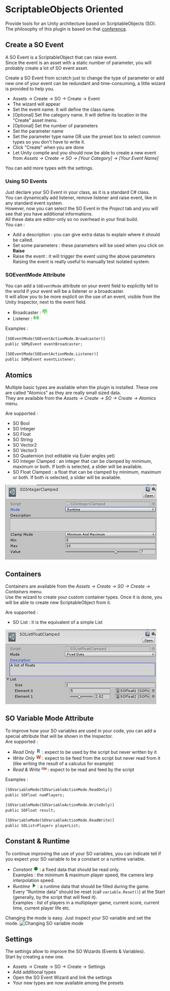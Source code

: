 # ScriptableObjects Oriented

Provide tools for an Unity architecture based on ScriptableObjects (SO).<br>
The philosophy of this plugin is based on that [conference](https://www.youtube.com/watch?v=raQ3iHhE_Kk).

## Create a SO Event
A SO Event is a ScriptableObject that can raise event.<br>
Since the event is an asset with a static number of parameter, you will probably create a lot of SO event asset.

Create a SO Event from scratch just to change the type of parameter or add new one of your event can be redundant and time-consuming, a little wizard is provided to help you.

- Assets -> Create -> SO -> Create -> Event
- The wizard will appear
- Set the event name. It will define the class name.
- [Optional] Set the category name. It will define its location in the "Create" asset menu.
- [Optional] Set the number of parameters
- Set the parameter name
- Set the parameter type name OR use the preset box to select common types so you don't have to write it.
- Click "Create" when you are done
- Let Unity compile and you should now be able to create a new event from *Assets -> Create -> SO -> [Your Category] -> [Your Event Name]*

You can add more types with the settings.

### Using SO Events

Just declare your SO Event in your class, as it is a standard C# class.<br>
You can dynamically add listener, remove listener and raise event, like in any standard event system.<br>
However, now you can select the SO Event in the *Project* tab and you will see that you have additional informations.<br>
All these data are editor-only so no overhead in your final build.<br>
You can :
- Add a description : you can give extra datas to explain where it should be called.
- Set some parameters : these parameters will be used when you click on **Raise**
- Raise the event : it will trigger the event using the above parameters
Raising the event is really useful to manually test isolated system.

### SOEventMode Attribute

You can add a `SOEventMode` attribute on your event field to explicitly tell to the world if your event will be a listener or a broadcaster.<br>
It will allow you to be more explicit on the use of an event, visible from the Unity Inspector, next to the event field.
- Broadcaster : ![Broadcaster icon](Editor/Resources/IconBroadcaster.png)
- Listener : ![Listener icon](Editor/Resources/IconListener.png)

Examples :

`[SOEventMode(SOEventActionMode.Broadcaster)]`<br>
`public SOMyEvent eventBroadcaster;`

`[SOEventMode(SOEventActionMode.Listener)]`<br>
`public SOMyEvent eventListener;`


## Atomics

Multiple basic types are available when the plugin is installed. These one are called "Atomics" as they are really small sized data.<br>
They are available from the *Assets -> Create -> SO -> Create -> Atomics* menu.<br>

Are supported :
- SO Bool
- SO Integer
- SO Float
- SO String
- SO Vector2
- SO Vector3
- SO Quaternion (not editable via Euler angles yet)
- SO Integer Clamped : an integer that can be clamped by minimum, maximum or both. If both is selected, a slider will be available.
- SO Float Clamped : a float that can be clamped by minimum, maximum or both. If both is selected, a slider will be available.

![SO Integer Clamped Example](Medias~/ExSOIntegerClamped01.jpg)

## Containers

Containers are available from the *Assets -> Create -> SO -> Create -> Containers* menu.<br>
Use the wizard to create your custom container types. Once it is done, you will be able to create new ScriptableObject from it.<br>

Are supported :
- SO List : it is the equivalent of a simple List

![SO List Float Clamped Example](Medias~/ExSOListFloatClamped01.jpg)


## SO Variable Mode Attribute
To improve how your SO variables are used in your code, you can add a special attribute that will be shown in the Inspector.<br>
Are supported :
- *Read Only* ![Read Only Icon](Editor/Resources/IconRead.png) : expect to be used by the script but never written by it
- *Write Only* ![Write Only Icon](Editor/Resources/IconWrite.png) : expect to be feed from the script but never read from it (like writing the result of a calculus for example)
- *Read & Write* ![Read Write Icon](Editor/Resources/IconReadWrite.png) : expect to be read and feed by the script

Examples :

`[SOVariableMode(SOVariableActionMode.ReadOnly)]`<br>
`public SOFloat numPlayers;`

`[SOVariableMode(SOVariableActionMode.WriteOnly)]`<br>
`public SOFloat result;`

`[SOVariableMode(SOVariableActionMode.ReadWrite)]`<br>
`public SOList<Player> playerList;`

## Constant & Runtime
To continue improving the use of your SO variables, you can indicate tell if you expect your SO variable to be a constant or a runtime variable.
- *Constant* ![Constant Icon](Editor/Resources/IconConstant.png) : a fixed data that should be read only.<br>
	Examples : the minimum & maximum player speed, the camera lerp interpolation speed.
- *Runtime* ![Runtime Icon](Editor/Resources/IconRuntime.png) : a runtime data that should be filled during the game.<br>
	Every "Runtime data" should be reset (call `variable.Reset()`) at the Start (generally, by the script that will feed it).<br>
	Examples : list of players in a multiplayer game, current score, current time, current player life etc.
	
Changing the mode is easy. Just inspect your SO variable and set the mode.
![Changing SO variable mode](Medias~/ExSOVariableMode01.png)


## Settings
The settings allow to improve the SO Wizards (Events & Variables).<br>
Start by creating a new one.
- Assets -> Create -> SO -> Create -> Settings
- Add additional types
- Open the SO Event Wizard and link the settings
- Your new types are now available among the presets